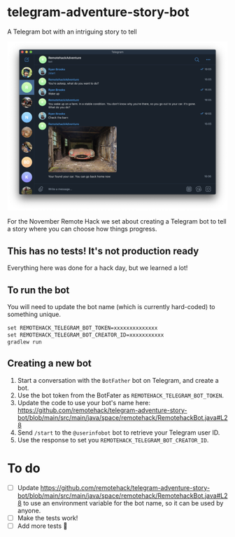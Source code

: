# telegram-adventure-story-bot

A Telegram bot with an intriguing story to tell

![Screenshot of the telegram adventure bot](chatbot_story_screenshot.png)

For the November Remote Hack we set about creating a Telegram bot to tell a story where you can choose how things progress.

## This has no tests! It's not production ready

Everything here was done for a hack day, but we learned a lot!

## To run the bot
You will need to update the bot name (which is currently hard-coded) to something unique.

```
set REMOTEHACK_TELEGRAM_BOT_TOKEN=xxxxxxxxxxxxxx
set REMOTEHACK_TELEGRAM_BOT_CREATOR_ID=xxxxxxxxxxx
gradlew run
```

## Creating a new bot

1. Start a conversation with the `BotFather` bot on Telegram, and create a bot.
2. Use the bot token from the BotFater as `REMOTEHACK_TELEGRAM_BOT_TOKEN`.
3. Update the code to use your bot's name here: https://github.com/remotehack/telegram-adventure-story-bot/blob/main/src/main/java/space/remotehack/RemotehackBot.java#L28
4. Send `/start` to the `@userinfobot` bot to retrieve your Telegram user ID.
5. Use the response to set you `REMOTEHACK_TELEGRAM_BOT_CREATOR_ID`.

# To do

- [ ] Update https://github.com/remotehack/telegram-adventure-story-bot/blob/main/src/main/java/space/remotehack/RemotehackBot.java#L28 to use an environment variable for the bot name, so it can be used by anyone.
- [ ] Make the tests work! 
- [ ] Add more tests 🤪
